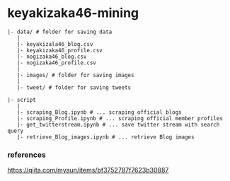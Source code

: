 # keyakizaka46-mining

```
|- data/ # folder for saving data
   |
   |- keyakizala46_blog.csv
   |- keyakizaka46_profile.csv
   |- nogizaka46_blog.csv
   |- nogizaka46_profile.csv
   |
   |- images/ # folder for saving images
   |
   |- tweet/ # folder for saving tweets

|- script
   |
   |- scraping_Blog.ipynb # ... scraping official blogs
   |- scraping_Profile.ipynb # ... scraping official member profiles
   |- get_twitterstream.ipynb # ... save twitter stream with search query
   |- retrieve_Blog_images.ipynb # ... retrieve Blog images
```

### references
https://qiita.com/myaun/items/bf3752787f7623b30887
